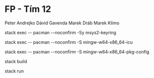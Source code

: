 # FP - Tím 12
  Peter Andrejko
  Dávid Gavenda
  Marek Dráb
  Marek Klímo

stack exec -- pacman --noconfirm -Sy msys2-keyring

stack exec -- pacman --noconfirm -S mingw-w64-x86_64-icu

stack exec -- pacman --noconfirm -S mingw-w64-x86_64-pkg-config

stack build

stack run
